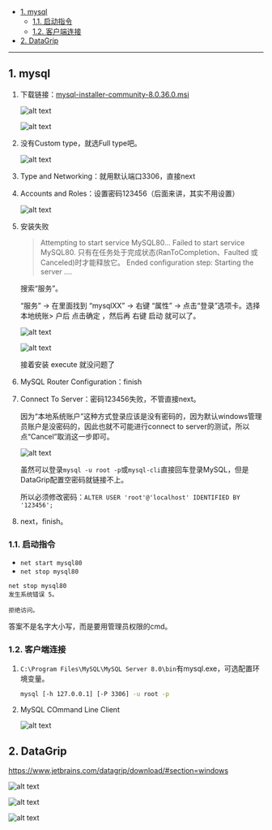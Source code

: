- [1. mysql](#1-mysql)
  - [1.1. 启动指令](#11-启动指令)
  - [1.2. 客户端连接](#12-客户端连接)
- [2. DataGrip](#2-datagrip)

---

## 1. mysql

1. 下载链接：[mysql-installer-community-8.0.36.0.msi](https://dev.mysql.com/downloads/installer)

    ![alt text](../../images/image-89.png)

    ![alt text](../../images/image-90.png)

2. 没有Custom type，就选Full type吧。

    ![alt text](../../images/image-91.png)

3. Type and Networking：就用默认端口3306，直接next

4. Accounts and Roles：设置密码123456（后面来讲，其实不用设置）

    ![alt text](../../images/image-92.png)
5. 安装失败
    > Attempting to start service MySQL80...
    > Failed to start service MySQL80.
    > 只有在任务处于完成状态(RanToCompletion、Faulted 或 Canceled)时才能释放它。
    > Ended configuration step: Starting the server
    > ....
    > 
    搜索“服务”。
    
    “服务” → 在里面找到 “mysqlXX” → 右键 “属性” → 点击“登录”选项卡。选择 本地统账> 户后 点击确定 ，然后再 右键 启动 就可以了。
    
    ![alt text](../../images/image-93.png)
    
    ![alt text](../../images/image-94.png)
    
    接着安装 execute 就没问题了

6. MySQL Router Configuration：finish

7. Connect To Server：密码123456失败，不管直接next。
   
    因为“本地系统账户”这种方式登录应该是没有密码的，因为默认windows管理员账户是没密码的，因此也就不可能进行connect to server的测试，所以点“Cancel”取消这一步即可。

    ![alt text](../../images/image-95.png)

    虽然可以登录`mysql -u root -p`或`mysql-cli`直接回车登录MySQL，但是DataGrip配置空密码就链接不上。
    
    所以必须修改密码：`ALTER USER 'root'@'localhost' IDENTIFIED BY '123456';`
8. next，finish。
### 1.1. 启动指令

- `net start mysql80`
- `net stop mysql80`

```
net stop mysql80
发生系统错误 5。

拒绝访问。
```
答案不是名字大小写，而是要用管理员权限的cmd。

### 1.2. 客户端连接
1. `C:\Program Files\MySQL\MySQL Server 8.0\bin`有mysql.exe，可选配置环境变量。

    ```bash
    mysql [-h 127.0.0.1] [-P 3306] -u root -p
    ```

2. MySQL COmmand Line Client

    ![alt text](../../images/image-96.png)


## 2. DataGrip

<https://www.jetbrains.com/datagrip/download/#section=windows>

![alt text](../../images/image-97.png)

![alt text](../../images/image-98.png)

![alt text](../../images/image-133.png)